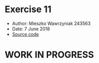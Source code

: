 # Exercise 11
- Author: Mieszko Wawrzyniak 243563
- Date: 7 June 2018
- [Source code](https://raw.githubusercontent.com/kaaboaye/ComputerArchitectureAndOrganization/master/Lab11/lab11.asm)

# WORK IN PROGRESS 
